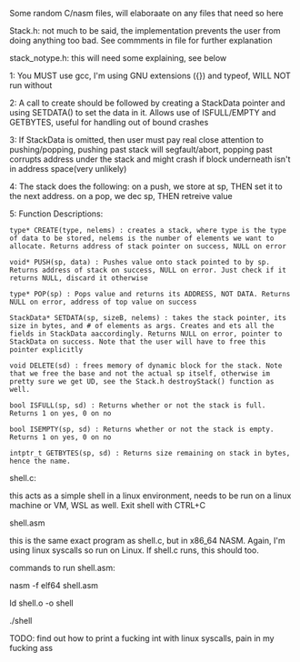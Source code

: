 Some random C/nasm files, will elaboraate on any files that need so here

Stack.h: not much to be said, the implementation prevents the user from doing anything too bad. See commments in file for further explanation

stack_notype.h: this will need some explaining, see below

  1: You MUST use gcc, I'm using GNU extensions ({}) and typeof, WILL NOT run without
  
  2:  A call to create should be followed by creating a StackData pointer and using SETDATA() to set the data in it. Allows use of ISFULL/EMPTY and GETBYTES, useful for handling out of bound crashes
  
  3: If StackData is omitted, then user must pay real close attention to pushing/popping, pushing past stack will segfault/abort, popping past corrupts address under the stack and might crash if block underneath isn't in address space(very unlikely)
  
  4: The stack does the following: on a push, we store at sp, THEN set it to the next address. on a pop, we dec sp, THEN retreive value
  
  5: Function Descriptions: 
  
    type* CREATE(type, nelems) : creates a stack, where type is the type of data to be stored, nelems is the number of elements we want to allocate. Returns address of stack pointer on success, NULL on error
    
    void* PUSH(sp, data) : Pushes value onto stack pointed to by sp. Returns address of stack on success, NULL on error. Just check if it returns NULL, discard it otherwise
    
    type* POP(sp) : Pops value and returns its ADDRESS, NOT DATA. Returns NULL on error, address of top value on success
    
    StackData* SETDATA(sp, sizeB, nelems) : takes the stack pointer, its size in bytes, and # of elements as args. Creates and ets all the fields in StackData aaccordingly. Returns NULL on error, pointer to StackData on success. Note that the user will have to free this pointer explicitly
    
    void DELETE(sd) : frees memory of dynamic block for the stack. Note that we free the base and not the actual sp itself, otherwise im pretty sure we get UD, see the Stack.h destroyStack() function as well. 
    
    bool ISFULL(sp, sd) : Returns whether or not the stack is full. Returns 1 on yes, 0 on no
    
    bool ISEMPTY(sp, sd) : Returns whether or not the stack is empty. Returns 1 on yes, 0 on no
    
    intptr_t GETBYTES(sp, sd) : Returns size remaining on stack in bytes, hence the name.
    

shell.c:

this acts as a simple shell in a linux environment, needs to be run on a linux machine or VM, WSL as well. Exit shell with CTRL+C

shell.asm

this is the same exact program as shell.c, but in x86_64 NASM. Again, I'm using linux syscalls so run on Linux. If shell.c runs, this should too.

commands to run shell.asm:

  nasm -f elf64 shell.asm

  ld shell.o -o shell

  ./shell


TODO: find out how to print a fucking int with linux syscalls, pain in my fucking ass
